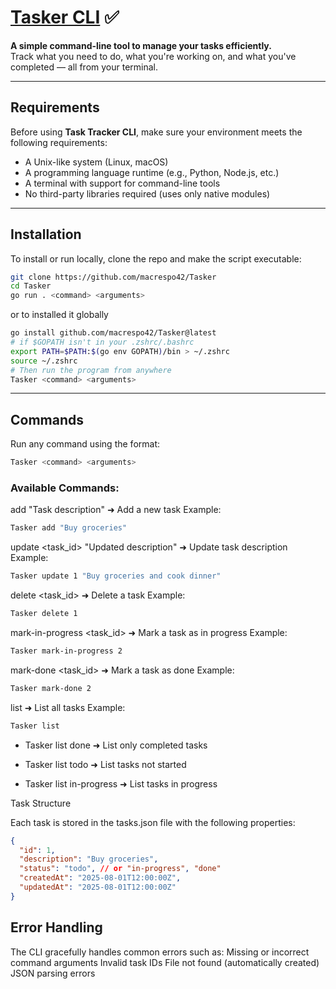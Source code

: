 # [Tasker CLI](https://roadmap.sh/projects/task-tracker) ✅

**A simple command-line tool to manage your tasks efficiently.**  
Track what you need to do, what you're working on, and what you've completed — all from your terminal.

---

## Requirements

Before using **Task Tracker CLI**, make sure your environment meets the following requirements:

- A Unix-like system (Linux, macOS)
- A programming language runtime (e.g., Python, Node.js, etc.)
- A terminal with support for command-line tools
- No third-party libraries required (uses only native modules)

---

## Installation

To install or run locally, clone the repo and make the script executable:

```bash
git clone https://github.com/macrespo42/Tasker
cd Tasker
go run . <command> <arguments>

```

or to installed it globally

```bash
go install github.com/macrespo42/Tasker@latest
# if $GOPATH isn't in your .zshrc/.bashrc
export PATH=$PATH:$(go env GOPATH)/bin > ~/.zshrc
source ~/.zshrc
# Then run the program from anywhere
Tasker <command> <arguments>
```

---

## Commands

Run any command using the format:

```bash
Tasker <command> <arguments>
```

### Available Commands:

add "Task description"
➜ Add a new task
Example:

```bash
Tasker add "Buy groceries"
```

update <task_id> "Updated description"
➜ Update task description
Example:

```bash
Tasker update 1 "Buy groceries and cook dinner"
```

delete <task_id>
➜ Delete a task
Example:

```bash
Tasker delete 1
```

mark-in-progress <task_id>
➜ Mark a task as in progress
Example:

```bash
Tasker mark-in-progress 2
```

mark-done <task_id>
➜ Mark a task as done
Example:

```bash
Tasker mark-done 2
```

list
➜ List all tasks
Example:

```bash
Tasker list
```

- Tasker list done
  ➜ List only completed tasks

- Tasker list todo
  ➜ List tasks not started

- Tasker list in-progress
  ➜ List tasks in progress

Task Structure

Each task is stored in the tasks.json file with the following properties:

```json
{
  "id": 1,
  "description": "Buy groceries",
  "status": "todo", // or "in-progress", "done"
  "createdAt": "2025-08-01T12:00:00Z",
  "updatedAt": "2025-08-01T12:00:00Z"
}
```

## Error Handling

The CLI gracefully handles common errors such as:
Missing or incorrect command arguments
Invalid task IDs
File not found (automatically created)
JSON parsing errors
